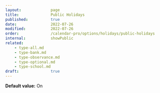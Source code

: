 ```yaml
---
layout:             page
title:              Public Holidays
published:          true
date:               2022-07-26
modified:           2022-07-26
order:              /calendar-pro/options/holidays/public-holidays
internal:           showPublic
related:
    - type-all.md
    - type-bank.md
    - type-observance.md
    - type-optional.md
    - type-school.md
draft:              true
---
```

**Default value:** On
